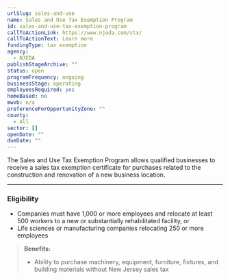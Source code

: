 ```yaml
---
urlSlug: sales-and-use
name: Sales and Use Tax Exemption Program
id: sales-and-use-tax-exemption-program
callToActionLink: https://www.njeda.com/stx/
callToActionText: Learn more
fundingType: tax exemption
agency:
  - NJEDA
publishStageArchive: ""
status: open
programFrequency: ongoing
businessStage: operating
employeesRequired: yes
homeBased: no
mwvb: n/a
preferenceForOpportunityZone: ""
county:
  - All
sector: []
openDate: ""
dueDate: ""
---
```


The Sales and Use Tax Exemption Program allows qualified businesses to receive a sales tax exemption certificate for purchases related to the construction and renovation of a new business location.

---
### Eligibility
* Companies must have 1,000 or more employees and relocate at least 500 workers to a new or substantially rehabilitated facility, or
* Life sciences or manufacturing companies relocating 250 or more employees

>**Benefits:** 
>* Ability to purchase machinery, equipment, furniture, fixtures, and building materials without New Jersey sales tax
